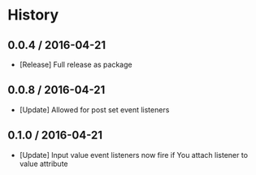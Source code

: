 # History

## 0.0.4 / 2016-04-21

- [Release] Full release as package

## 0.0.8 / 2016-04-21

- [Update] Allowed for post set event listeners

## 0.1.0 / 2016-04-21

- [Update] Input value event listeners now fire if You attach listener to value attribute